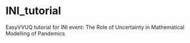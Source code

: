 # INI_tutorial
EasyVVUQ tutorial for INI event: The Role of Uncertainty in Mathematical Modelling of Pandemics 
